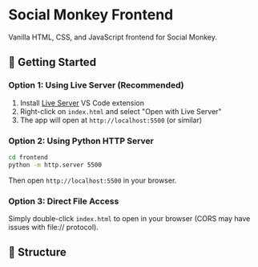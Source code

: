 # Social Monkey Frontend

Vanilla HTML, CSS, and JavaScript frontend for Social Monkey.

## 🚀 Getting Started

### Option 1: Using Live Server (Recommended)

1. Install [Live Server](https://marketplace.visualstudio.com/items?itemName=ritwickdey.LiveServer) VS Code extension
2. Right-click on `index.html` and select "Open with Live Server"
3. The app will open at `http://localhost:5500` (or similar)

### Option 2: Using Python HTTP Server

```bash
cd frontend
python -m http.server 5500
```

Then open `http://localhost:5500` in your browser.

### Option 3: Direct File Access

Simply double-click `index.html` to open in your browser (CORS may have issues with file:// protocol).

## 📁 Structure

